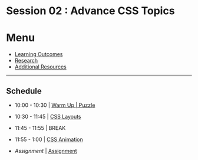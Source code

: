 
# Session 02 : Advance CSS Topics

# Menu 

* [Learning Outcomes](./learning-outcomes.md)
* [Research](./research-topics.md)
* [Additional Resources](./resources.md)

<hr />

## Schedule
 
- 10:00 - 10:30 | [Warm Up | Puzzle](./puzzle.md)

- 10:30 - 11:45 | [CSS Layouts](./layout.md)

- 11:45 - 11:55 | BREAK

- 11:55 - 1:00 | [CSS Animation](./transform.md)

- *Assignment*    | [Assignment](./assignment.md)

